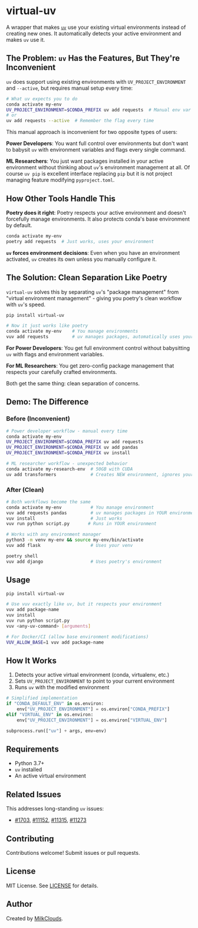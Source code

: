 # virtual-uv

A wrapper that makes [`uv`](https://github.com/astral-sh/uv) use your existing virtual environments instead of creating new ones. It automatically detects your active environment and makes `uv` use it.

## The Problem: `uv` Has the Features, But They're Inconvenient

`uv` does support using existing environments with `UV_PROJECT_ENVIRONMENT` and `--active`, but requires manual setup every time:

```sh
# What uv expects you to do
conda activate my-env
UV_PROJECT_ENVIRONMENT=$CONDA_PREFIX uv add requests  # Manual env var
# or
uv add requests --active  # Remember the flag every time
```

This manual approach is inconvenient for two opposite types of users:

**Power Developers**: You want full control over environments but don't want to babysit `uv` with environment variables and flags every single command.

**ML Researchers**: You just want packages installed in your active environment without thinking about `uv`'s environment management at all. Of course `uv pip` is excellent interface replacing `pip` but it is not project managing feature modifying `pyproject.toml`.

## How Other Tools Handle This

**Poetry does it right**: Poetry respects your active environment and doesn't forcefully manage environments. It also protects conda's base environment by default.

```sh
conda activate my-env
poetry add requests  # Just works, uses your environment
```

**`uv` forces environment decisions**: Even when you have an environment activated, `uv` creates its own unless you manually configure it.

## The Solution: Clean Separation Like Poetry

`virtual-uv` solves this by separating `uv`'s "package management" from "virtual environment management" - giving you poetry's clean workflow with `uv`'s speed.

```sh
pip install virtual-uv

# Now it just works like poetry
conda activate my-env    # You manage environments
vuv add requests         # uv manages packages, automatically uses your env
```

**For Power Developers**: You get full environment control without babysitting `uv` with flags and environment variables.

**For ML Researchers**: You get zero-config package management that respects your carefully crafted environments.

Both get the same thing: clean separation of concerns.


## Demo: The Difference

### Before (Inconvenient)
```sh
# Power developer workflow - manual every time
conda activate my-env
UV_PROJECT_ENVIRONMENT=$CONDA_PREFIX uv add requests
UV_PROJECT_ENVIRONMENT=$CONDA_PREFIX uv add pandas
UV_PROJECT_ENVIRONMENT=$CONDA_PREFIX uv install

# ML researcher workflow - unexpected behavior
conda activate my-research-env  # 50GB with CUDA
uv add transformers             # Creates NEW environment, ignores yours
```

### After (Clean)
```sh
# Both workflows become the same
conda activate my-env           # You manage environment
vuv add requests pandas         # uv manages packages in YOUR environment
vuv install                     # Just works
vuv run python script.py       # Runs in YOUR environment

# Works with any environment manager
python3 -m venv my-env && source my-env/bin/activate
vuv add flask                   # Uses your venv

poetry shell
vuv add django                  # Uses poetry's environment
```

## Usage

```sh
pip install virtual-uv

# Use vuv exactly like uv, but it respects your environment
vuv add package-name
vuv install
vuv run python script.py
vuv <any-uv-command> [arguments]

# For Docker/CI (allow base environment modifications)
VUV_ALLOW_BASE=1 vuv add package-name
```

## How It Works

1. Detects your active virtual environment (conda, virtualenv, etc.)
2. Sets `UV_PROJECT_ENVIRONMENT` to point to your current environment
3. Runs `uv` with the modified environment

```python
# Simplified implementation
if "CONDA_DEFAULT_ENV" in os.environ:
    env["UV_PROJECT_ENVIRONMENT"] = os.environ["CONDA_PREFIX"]
elif "VIRTUAL_ENV" in os.environ:
    env["UV_PROJECT_ENVIRONMENT"] = os.environ["VIRTUAL_ENV"]

subprocess.run(["uv"] + args, env=env)
```

## Requirements

- Python 3.7+
- `uv` installed
- An active virtual environment

## Related Issues

This addresses long-standing `uv` issues:
- [#1703](https://github.com/astral-sh/uv/issues/1703), [#11152](https://github.com/astral-sh/uv/issues/11152), [#11315](https://github.com/astral-sh/uv/issues/11315), [#11273](https://github.com/astral-sh/uv/issues/11273)

## Contributing

Contributions welcome! Submit issues or pull requests.

## License

MIT License. See [LICENSE](LICENSE) for details.

## Author

Created by [MilkClouds](https://github.com/MilkClouds).
